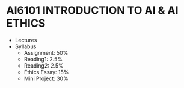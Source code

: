 # AI6101 INTRODUCTION TO AI & AI ETHICS

- Lectures
- Syllabus
  - Assignment:	50%
  - Reading1:        2.5%
  - Reading2:        2.5%
  - Ethics Essay:   15%
  - Mini Project:    30%
